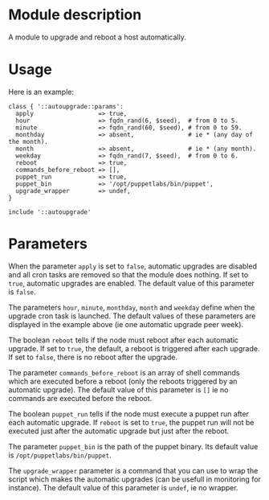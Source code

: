 # Module description

A module to upgrade and reboot a host automatically.




# Usage

Here is an example:

```puppet
class { '::autoupgrade::params':
  apply                  => true,
  hour                   => fqdn_rand(6, $seed),  # from 0 to 5.
  minute                 => fqdn_rand(60, $seed), # from 0 to 59.
  monthday               => absent,               # ie * (any day of the month).
  month                  => absent,               # ie * (any month).
  weekday                => fqdn_rand(7, $seed),  # from 0 to 6.
  reboot                 => true,
  commands_before_reboot => [],
  puppet_run             => true,
  puppet_bin             => '/opt/puppetlabs/bin/puppet',
  upgrade_wrapper        => undef,
}

include '::autoupgrade'
```




# Parameters

When the parameter `apply` is set to `false`, automatic
upgrades are disabled and all cron tasks are removed so that
the module does nothing. If set to `true`, automatic upgrades
are enabled. The default value of this parameter is `false`.

The parameters `hour`, `minute`, `monthday`, `month` and
`weekday` define when the upgrade cron task is launched. The
default values of these parameters are displayed in the
example above (ie one automatic upgrade peer week).

The boolean `reboot` tells if the node must reboot after
each automatic upgrade. If set to `true`, the default, a
reboot is triggered after each upgrade. If set to `false`,
there is no reboot after the upgrade.

The parameter `commands_before_reboot` is an array of shell
commands which are executed before a reboot (only the
reboots triggered by an automatic upgrade). The default
value of this parameter is `[]` ie no commands are executed
before the reboot.

The boolean `puppet_run` tells if the node must execute a
puppet run after each automatic upgrade. If `reboot` is set
to `true`, the puppet run will not be executed just after
the automatic upgrade but just after the reboot.

The parameter `puppet_bin` is the path of the puppet binary.
Its default value is `/opt/puppetlabs/bin/puppet`.

The `upgrade_wrapper` parameter is a command that you can
use to wrap the script which makes the automatic upgrades
(can be usefull in monitoring for instance). The default
value of this parameter is `undef`, ie no wrapper.


